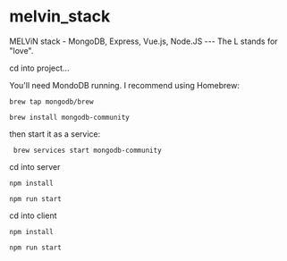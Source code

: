 # melvin_stack
MELViN stack - MongoDB, Express, Vue.js, Node.JS  ---  The L stands for "love".

cd into project...

You'll need MondoDB running. I recommend using Homebrew:

`brew tap mongodb/brew`

`brew install mongodb-community`

then start it as a service:

` brew services start mongodb-community`

cd into server

`npm install`

`npm run start`

cd into client

`npm install`

`npm run start`
